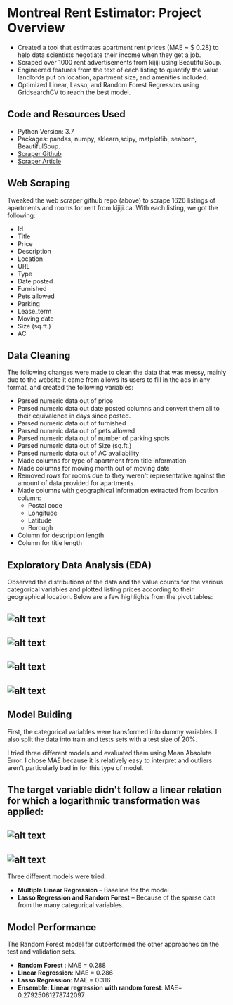 # Montreal Rent Estimator: Project Overview

* Created a tool that estimates apartment rent prices (MAE ~ $ 0.28) to help data scientists negotiate their income when they get a job.
* Scraped over 1000 rent advertisements from kijiji using BeautifulSoup.
* Engineered features from the text of each listing to quantify the value landlords put on location, apartment size, and amenities included.
* Optimized Linear, Lasso, and Random Forest Regressors using GridsearchCV to reach the best model.

## Code and Resources Used

* Python Version: 3.7
* Packages: pandas, numpy, sklearn,scipy, matplotlib, seaborn, BeautifulSoup.
* [Scraper Github](https://github.com/amald94/kijiji-scraper/blob/master/kijiji.py)
* [Scraper Article](https://medium.com/analytics-vidhya/scraping-kijiji-home-rental-advertisements-using-beautiful-soup-5e286af9d96)

## Web Scraping
Tweaked the web scraper github repo (above) to scrape 1626 listings of apartments and rooms for rent from kijiji.ca. With each listing, we got the following:
*  Id
*  Title
*  Price
*  Description
*  Location
*  URL
*  Type 
*  Date posted
*  Furnished
*  Pets allowed 
*  Parking
*  Lease_term
*  Moving date
*  Size (sq.ft.)
*  AC

## Data Cleaning
The following changes were made to clean the data that was messy, mainly due to the website it came from allows its users to fill in the ads in any format, and created the following variables:

* Parsed numeric data out of price
* Parsed numeric data out date posted columns and convert them all to their equivalence in days since posted.
* Parsed numeric data out of furnished 
* Parsed numeric data out of pets allowed
* Parsed numeric data out of number of parking spots 
* Parsed numeric data out of Size (sq.ft.)
* Parsed numeric data out of AC availability 
* Made columns for type of apartment from title information
* Made columns for moving month out of moving date
* Removed rows for rooms due to they weren't representative against the amount of data provided for apartments.
* Made columns with geographical information extracted from location column:
    * Postal code
    * Longitude
    * Latitude
    * Borough
* Column for description length
* Column for title length


## Exploratory Data Analysis (EDA)
Observed the distributions of the data and the value counts for the various categorical variables and plotted listing prices according to their geographical location. Below are a few highlights from the pivot tables:

![alt text](https://github.com/vanessadlafp/Rent_predictor_MTL/blob/master/price_per_district.png)   
--------------------------------------------------------------------------------------------------------
![alt text](https://github.com/vanessadlafp/Rent_predictor_MTL/blob/master/Geo_modeling/Heat%20Map.png) 
--------------------------------------------------------------------------------------------------------
![alt text](https://github.com/vanessadlafp/Rent_predictor_MTL/blob/master/lease_term.png)              
--------------------------------------------------------------------------------------------------------
![alt text](https://github.com/vanessadlafp/Rent_predictor_MTL/blob/master/correlation.png)             
--------------------------------------------------------------------------------------------------------

## Model Buiding
First, the categorical variables were transformed into dummy variables. I also split the data into train and tests sets with a test size of 20%.   

I tried three different models and evaluated them using Mean Absolute Error. I chose MAE because it is relatively easy to interpret and outliers aren’t particularly bad in for this type of model.   

The target variable didn't follow a linear relation for which a logarithmic transformation was applied:
--------------------------------------------------------------------------------------------------------
![alt text](https://github.com/vanessadlafp/Rent_predictor_MTL/blob/master/qq-plot%20%26%20distribution%20of%20apt%20rent%20prices.png)              
--------------------------------------------------------------------------------------------------------
![alt text](https://github.com/vanessadlafp/Rent_predictor_MTL/blob/master/qq-plot%20%26%20distribution%20of%20apt%20rent%20log(prices).png)             
--------------------------------------------------------------------------------------------------------

Three different models were tried:
*	**Multiple Linear Regression** – Baseline for the model
*	**Lasso Regression and Random Forest** – Because of the sparse data from the many categorical variables.

## Model Performance        
The Random Forest model far outperformed the other approaches on the test and validation sets. 
*	**Random Forest** : MAE = 0.288
*	**Linear Regression**: MAE = 0.286
*	**Lasso Regression**: MAE =  0.316
*	**Ensemble: Linear regression  with random forest**: MAE=  0.27925061278742097
                                                        